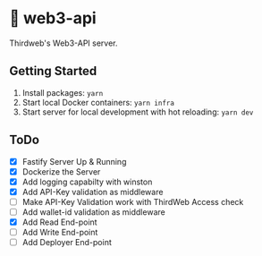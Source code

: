 # 🔑 web3-api

Thirdweb's Web3-API server.

## Getting Started

1. Install packages: `yarn`
2. Start local Docker containers: `yarn infra`
3. Start server for local development with hot reloading: `yarn dev`

## ToDo

- [X] Fastify Server Up & Running
- [X] Dockerize the Server
- [X] Add logging capabilty with winston
- [X] Add API-Key validation as middleware
- [ ] Make API-Key Validation work with ThirdWeb Access check
- [ ] Add wallet-id validation as middleware
- [X] Add Read End-point
- [ ] Add Write End-point
- [ ] Add Deployer End-point
